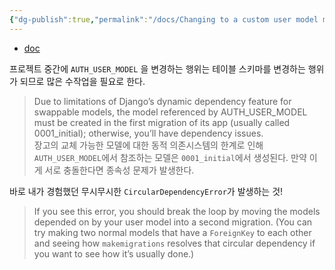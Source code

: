 ```yaml
---
{"dg-publish":true,"permalink":"/docs/Changing to a custom user model mid-project/","title":"Changing to a custom user model mid-project"}
---
```


- [doc](https://docs.djangoproject.com/en/4.2/topics/auth/customizing/#substituting-a-custom-user-model)

프로젝트 중간에 `AUTH_USER_MODEL` 을 변경하는 행위는 테이블 스키마를 변경하는 행위가 되므로 많은 수작업을 필요로 한다. 

> Due to limitations of Django’s dynamic dependency feature for swappable models, the model referenced by AUTH_USER_MODEL must be created in the first migration of its app (usually called 0001_initial); otherwise, you’ll have dependency issues.  
> 장고의 교체 가능한 모델에 대한 동적 의존시스템의 한계로 인해 `AUTH_USER_MODEL`에서 참조하는 모델은 `0001_initial`에서 생성된다. 만약 이게 서로 충돌한다면 종속성 문제가 발생한다.

바로 내가 경험했던 무시무시한 `CircularDependencyError`가 발생하는 것!

> If you see this error, you should break the loop by moving the models depended on by your user model into a second migration. (You can try making two normal models that have a `ForeignKey` to each other and seeing how `makemigrations` resolves that circular dependency if you want to see how it’s usually done.)
